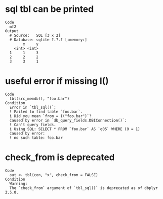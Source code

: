 # sql tbl can be printed

    Code
      mf2
    Output
      # Source:   SQL [3 x 2]
      # Database: sqlite ?.?.? [:memory:]
            x     y
        <int> <int>
      1     1     3
      2     2     2
      3     3     1

# useful error if missing I()

    Code
      tbl(src_memdb(), "foo.bar")
    Condition
      Error in `tbl_sql()`:
      ! Failed to find table `foo.bar`.
      i Did you mean `from = I("foo.bar")`?
      Caused by error in `db_query_fields.DBIConnection()`:
      ! Can't query fields.
      i Using SQL: SELECT * FROM `foo.bar` AS `q05` WHERE (0 = 1)
      Caused by error:
      ! no such table: foo.bar

# check_from is deprecated

    Code
      out <- tbl(con, "x", check_from = FALSE)
    Condition
      Warning:
      The `check_from` argument of `tbl_sql()` is deprecated as of dbplyr 2.5.0.

